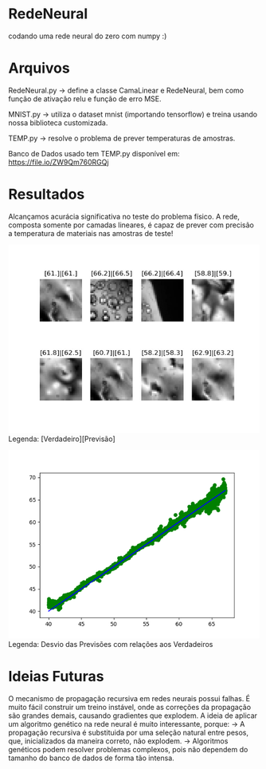# RedeNeural
codando uma rede neural do zero com numpy :)

# Arquivos

RedeNeural.py -> define a classe CamaLinear e RedeNeural, bem como função de ativação relu e função de erro MSE.

MNIST.py -> utiliza o dataset mnist (importando tensorflow) e treina usando nossa biblioteca customizada.

TEMP.py -> resolve o problema de prever temperaturas de amostras.

Banco de Dados usado tem TEMP.py disponível em: https://file.io/ZW9Qm760RGQj

# Resultados 
Alcançamos acurácia significativa no teste do problema físico. 
A rede, composta somente por camadas lineares, é capaz de prever com precisão a temperatura de materiais nas amostras de teste!

![aaa](TemperaturePreds.jpeg)
Legenda: [Verdadeiro][Previsão]

![](ScatterPreds.png)
Legenda: Desvio das Previsões com relações aos Verdadeiros

# Ideias Futuras

O mecanismo de propagação recursiva em redes neurais possui falhas. É muito fácil construir um treino instável, onde as correções da propagação são grandes demais, causando gradientes que explodem. 
A ideia de aplicar um algoritmo genético na rede neural é muito interessante, porque:
-> A propagação recursiva é substituida por uma seleção natural entre pesos, que, inicializados da maneira correto, não explodem.
-> Algoritmos genéticos podem resolver problemas complexos, pois não dependem do tamanho do banco de dados de forma tão intensa.

